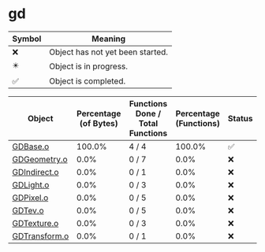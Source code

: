# gd
| Symbol | Meaning 
| ------------- | ------------- 
| :x: | Object has not yet been started. 
| :eight_pointed_black_star: | Object is in progress. 
| :white_check_mark: | Object is completed. 


| Object | Percentage (of Bytes) | Functions Done / Total Functions | Percentage (Functions) | Status 
| ------------- | ------------- | ------------- | ------------- | ------------- 
| [GDBase.o](https://github.com/shibbo/Petari/blob/master/docs/lib/RVL_SDK/gd/GDBase.md) | 100.0% | 4 / 4 | 100.0% | :white_check_mark: 
| [GDGeometry.o](https://github.com/shibbo/Petari/blob/master/docs/lib/RVL_SDK/gd/GDGeometry.md) | 0.0% | 0 / 7 | 0.0% | :x: 
| [GDIndirect.o](https://github.com/shibbo/Petari/blob/master/docs/lib/RVL_SDK/gd/GDIndirect.md) | 0.0% | 0 / 1 | 0.0% | :x: 
| [GDLight.o](https://github.com/shibbo/Petari/blob/master/docs/lib/RVL_SDK/gd/GDLight.md) | 0.0% | 0 / 3 | 0.0% | :x: 
| [GDPixel.o](https://github.com/shibbo/Petari/blob/master/docs/lib/RVL_SDK/gd/GDPixel.md) | 0.0% | 0 / 5 | 0.0% | :x: 
| [GDTev.o](https://github.com/shibbo/Petari/blob/master/docs/lib/RVL_SDK/gd/GDTev.md) | 0.0% | 0 / 5 | 0.0% | :x: 
| [GDTexture.o](https://github.com/shibbo/Petari/blob/master/docs/lib/RVL_SDK/gd/GDTexture.md) | 0.0% | 0 / 3 | 0.0% | :x: 
| [GDTransform.o](https://github.com/shibbo/Petari/blob/master/docs/lib/RVL_SDK/gd/GDTransform.md) | 0.0% | 0 / 1 | 0.0% | :x: 
